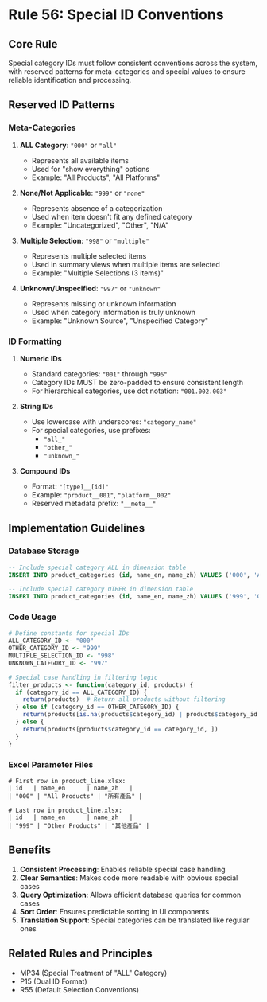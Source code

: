 # Rule 56: Special ID Conventions

## Core Rule
Special category IDs must follow consistent conventions across the system, with reserved patterns for meta-categories and special values to ensure reliable identification and processing.

## Reserved ID Patterns

### Meta-Categories
1. **ALL Category**: `"000"` or `"all"`
   - Represents all available items
   - Used for "show everything" options
   - Example: "All Products", "All Platforms"

2. **None/Not Applicable**: `"999"` or `"none"`
   - Represents absence of a categorization
   - Used when item doesn't fit any defined category
   - Example: "Uncategorized", "Other", "N/A"

3. **Multiple Selection**: `"998"` or `"multiple"`
   - Represents multiple selected items
   - Used in summary views when multiple items are selected
   - Example: "Multiple Selections (3 items)"

4. **Unknown/Unspecified**: `"997"` or `"unknown"`
   - Represents missing or unknown information
   - Used when category information is truly unknown
   - Example: "Unknown Source", "Unspecified Category"

### ID Formatting
1. **Numeric IDs**
   - Standard categories: `"001"` through `"996"`
   - Category IDs MUST be zero-padded to ensure consistent length
   - For hierarchical categories, use dot notation: `"001.002.003"`

2. **String IDs**
   - Use lowercase with underscores: `"category_name"`
   - For special categories, use prefixes:
     - `"all_"`
     - `"other_"`
     - `"unknown_"`

3. **Compound IDs**
   - Format: `"[type]__[id]"`
   - Example: `"product__001"`, `"platform__002"`
   - Reserved metadata prefix: `"__meta__"`

## Implementation Guidelines

### Database Storage
```sql
-- Include special category ALL in dimension table
INSERT INTO product_categories (id, name_en, name_zh) VALUES ('000', 'All Products', '所有產品');

-- Include special category OTHER in dimension table
INSERT INTO product_categories (id, name_en, name_zh) VALUES ('999', 'Other Products', '其他產品');
```

### Code Usage
```r
# Define constants for special IDs
ALL_CATEGORY_ID <- "000"
OTHER_CATEGORY_ID <- "999"
MULTIPLE_SELECTION_ID <- "998"
UNKNOWN_CATEGORY_ID <- "997"

# Special case handling in filtering logic
filter_products <- function(category_id, products) {
  if (category_id == ALL_CATEGORY_ID) {
    return(products)  # Return all products without filtering
  } else if (category_id == OTHER_CATEGORY_ID) {
    return(products[is.na(products$category_id) | products$category_id == "", ])
  } else {
    return(products[products$category_id == category_id, ])
  }
}
```

### Excel Parameter Files
```
# First row in product_line.xlsx:
| id   | name_en      | name_zh   |
| "000" | "All Products" | "所有產品" |

# Last row in product_line.xlsx:
| id   | name_en      | name_zh   |
| "999" | "Other Products" | "其他產品" |
```

## Benefits
1. **Consistent Processing**: Enables reliable special case handling
2. **Clear Semantics**: Makes code more readable with obvious special cases
3. **Query Optimization**: Allows efficient database queries for common cases
4. **Sort Order**: Ensures predictable sorting in UI components
5. **Translation Support**: Special categories can be translated like regular ones

## Related Rules and Principles
- MP34 (Special Treatment of "ALL" Category)
- P15 (Dual ID Format)
- R55 (Default Selection Conventions)